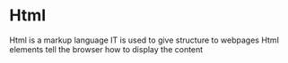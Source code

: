 # Html
Html is a markup language 
IT is used to give structure to webpages 
Html elements tell the browser how to display the content
